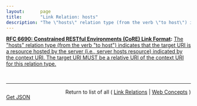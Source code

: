 ```yaml
---
layout:      page
title:       "Link Relation: hosts"
description: "The \"hosts\" relation type (from the verb \"to host\") indicates that the target URI is a resource hosted by the server (i.e., server hosts resource) indicated by the context URI. The target URI MUST be a relative URI of the context URI for this relation type."
---
```


**[RFC 6690: Constrained RESTful Environments (CoRE) Link Format](/specs/IETF/RFC/6690 "This specification defines Web Linking using a link format for use by constrained web servers to describe hosted resources, their attributes, and other relationships between links. Based on the HTTP Link Header field defined in RFC 5988, the Constrained RESTful Environments (CoRE) Link Format is carried as a payload and is assigned an Internet media type. &#34;RESTful&#34; refers to the Representational State Transfer (REST) architecture. A well-known URI is defined as a default entry point for requesting the links hosted by a server."):** [The "hosts" relation type (from the verb "to host") indicates that the target URI is a resource hosted by the server (i.e., server hosts resource) indicated by the context URI. The target URI MUST be a relative URI of the context URI for this relation type.](http://tools.ietf.org/html/rfc6690#section-2.2 "Read documentation for Link Relation &#34;hosts&#34;")

<br/>
<hr/>

<p style="float : left"><a href="hosts.json" title="Get JSON representing this particular Web Concept">Get JSON</a></p>
<p style="text-align: right">Return to list of all ( <a href="../link-relations">Link Relations</a> | <a href="../">Web Concepts</a> )</p>
